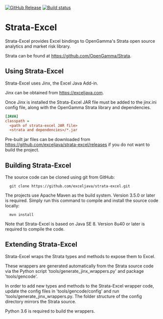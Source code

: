 [![GitHub Release](https://github-basic-badges.herokuapp.com/release/kennedyoliveira/github-basic-badges.svg)]()
[![Build status](https://ci.appveyor.com/api/projects/status/k8dul9mkbyjura1a?svg=true)](https://ci.appveyor.com/project/TonyRoberts/strata-excel)

# Strata-Excel

Strata-Excel provides Excel bindings to OpenGamma's Strata open source analytics and market risk library.

Strata can be found at https://github.com/OpenGamma/Strata.

## Using Strata-Excel

Strata-Excel uses Jinx, the Excel Java Add-in.

Jinx can be obtained from https://exceljava.com.

Once Jinx is installed the Strata-Excel JAR file must be added to the jinx.ini config file, along with the OpenGamma Strata library and dependencies.

```ini
[JAVA]
classpath =
  <path of strata-excel JAR file>
  <strata and dependencies>/*.jar
```

Pre-built jar files can be downloaded from https://github.com/exceljava/strata-excel/releases  if you do not want to build the project.

## Building Strata-Excel

The source code can be cloned using git from GitHub:

```
  git clone https://github.com/exceljava/strata-excel.git
```

The projects use Apache Maven as the build system. Version 3.5.0 or later is required. Simply run this command to compile and install the source code locally:

```
  mvn install
```

Note that Strata-Excel is based on Java SE 8. Version 8u40 or later is required to compile the code.

## Extending Strata-Excel

Strata-Excel wraps the Strata types and methods to expose them to Excel.

These wrappers are generated automatically from the Strata source code via the Python script 'tools/generate_jinx_wrappers.py'
and package 'tools/gencode'.

In order to add new types and methods to the Strata-Excel wrapper code, update the config files in 'tools/gencode/config' and run
'tools/generate_jinx_wrappers.py. The folder structure of the config directory mirrors the Strata source.

Python 3.6 is required to build the wrappers.
